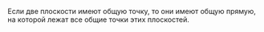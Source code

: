 Если две плоскости имеют общую точку, то они имеют общую прямую, на которой лежат все общие точки этих плоскостей.